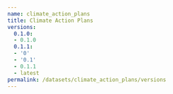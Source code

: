 ```yaml
---
name: climate_action_plans
title: Climate Action Plans
versions:
  0.1.0:
  - 0.1.0
  0.1.1:
  - '0'
  - '0.1'
  - 0.1.1
  - latest
permalink: /datasets/climate_action_plans/versions
---
```

